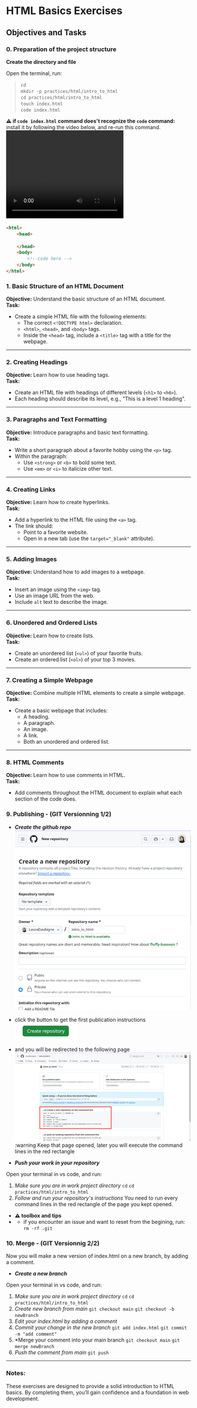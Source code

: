 # HTML Basics Exercises  
## Objectives and Tasks  

### 0. **Preparation of the project structure**  


**Create the directory and file**  

Open the terminal, run:
>  `cd`  
>  `mkdir -p practices/html/intro_to_html`  
>  `cd practices/html/intro_to_html`  
>  `touch index.html`  
>  `code index.html`  

**⚠️ if `code index.html` command does't recognize the `code` command:**  
install it by following the video below, and re-run this command.  
<video width="320" height="240" controls>
  <source src="assets/install-code-cmd.mov" type="video/mp4">
</video>

```html
<html>
    <head>

    </head>
    <body>
        <!--code here -->
    </body>
</html>
```




### 1. **Basic Structure of an HTML Document**  
**Objective:** Understand the basic structure of an HTML document.  
**Task:**  
- Create a simple HTML file with the following elements:  
  - The correct `<!DOCTYPE html>` declaration.  
  - `<html>`, `<head>`, and `<body>` tags.  
  - Inside the `<head>` tag, include a `<title>` tag with a title for the webpage.  

---

### 2. **Creating Headings**  
**Objective:** Learn how to use heading tags.  
**Task:**  
- Create an HTML file with headings of different levels (`<h1>` to `<h6>`).  
- Each heading should describe its level, e.g., "This is a level 1 heading".  

---

### 3. **Paragraphs and Text Formatting**  
**Objective:** Introduce paragraphs and basic text formatting.  
**Task:**  
- Write a short paragraph about a favorite hobby using the `<p>` tag.  
- Within the paragraph:  
  - Use `<strong>` or `<b>` to bold some text.  
  - Use `<em>` or `<i>` to italicize other text.  

---

### 4. **Creating Links**  
**Objective:** Learn how to create hyperlinks.  
**Task:**  
- Add a hyperlink to the HTML file using the `<a>` tag.  
- The link should:  
  - Point to a favorite website.  
  - Open in a new tab (use the `target="_blank"` attribute).  

---

### 5. **Adding Images**  
**Objective:** Understand how to add images to a webpage.  
**Task:**  
- Insert an image using the `<img>` tag.  
- Use an image URL from the web.  
- Include `alt` text to describe the image.  

---

### 6. **Unordered and Ordered Lists**  
**Objective:** Learn how to create lists.  
**Task:**  
- Create an unordered list (`<ul>`) of your favorite fruits.  
- Create an ordered list (`<ol>`) of your top 3 movies.  

---

### 7. **Creating a Simple Webpage**  
**Objective:** Combine multiple HTML elements to create a simple webpage.  
**Task:**  
- Create a basic webpage that includes:  
  - A heading.  
  - A paragraph.  
  - An image.  
  - A link.  
  - Both an unordered and ordered list.  

---

### 8. **HTML Comments**  
**Objective:** Learn how to use comments in HTML.  
**Task:**  
- Add comments throughout the HTML document to explain what each section of the code does.  

### 9. **Publishing - (GIT Versionning 1/2)**  


- ***Create the github repo***
![alt text](assets/create-repo.png)

- click the button to get the first publication instructions
![alt text](assets/create-repo-btn.png)

- and you will be redirected to the following page
![alt text](assets/first-push.png)
:warning Keep that page opened, later you will execute the command lines in the red rectangle

- ***Push your work in your repository***

Open your terminal in vs code, and run:

1. *Make sure you are in work project directory*
`cd`
`cd practices/html/intro_to_html`
2. *Follow and run your repository's instructions*
You need to run every command lines in the red rectangle of the page you kept opened.

- **⚠️ toolbox and tips**
- - if you encounter an issue and want to reset from the begining, run:
`rm -rf .git`


### 10. **Merge - (GIT Versionnig 2/2)**  

Now you will make a new version of index.html on a new branch, by adding a comment.

- ***Create a new branch***

Open your terminal in vs code, and run:

1. *Make sure you are in work project directory*
`cd`
`cd practices/html/intro_to_html`
2. *Create new branch from main*
`git checkout main`
`git checkout -b newBranch`
3. *Edit your index.html by adding a comment*
4. *Commit your change in the new branch*
`git add index.html`
`git commit -m "add comment"`
5. *Merge your comment into your main branch
`git checkout main`
`git merge newBranch`
6. *Push the comment from main*
`git push`



---

### Notes:  
These exercises are designed to provide a solid introduction to HTML basics. By completing them, you’ll gain confidence and a foundation in web development.  
